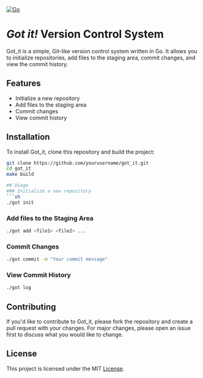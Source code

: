 [![Go](https://github.com/andrelcunha/got_it/actions/workflows/go.yml/badge.svg)](https://github.com/andrelcunha/got_it/actions/workflows/go.yml)
# *Got it!* Version Control System

Got_it is a simple, Git-like version control system written in Go. It allows you to initialize repositories, add files to the staging area, commit changes, and view the commit history.

## Features

- Initialize a new repository
- Add files to the staging area
- Commit changes
- View commit history

## Installation

To install Got_it, clone this repository and build the project:

```sh
git clone https://github.com/yourusername/got_it.git
cd got_it
make build

## Usage
### Initialize a new repository
```sh
./got init
```
### Add files to the Staging Area
```sh
./got add <file1> <file2> ...
```
### Commit Changes
```sh
./got commit -m "Your commit message"
```
### View Commit History
```sh
./got log
```
## Contributing
If you'd like to contribute to Got_it, please fork the repository and create a pull request with your changes. For major changes, please open an issue first to discuss what you would like to change.
## License
This project is licensed under the MIT [License](https://github.com/andrelcunha/got_it/blob/main/LICENSE).
